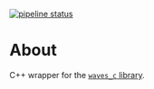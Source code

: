 [![pipeline status](https://giteg.usrsrc.ru/backend/wavespp/badges/master/pipeline.svg)](https://giteg.usrsrc.ru/backend/wavespp/commits/master)

# About

C++ wrapper for the [`waves_c` library](https://github.com/qbcir/waves-c).
